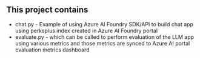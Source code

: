 ## This project contains
- chat.py - Example of using Azure AI Foundry SDK/API to build chat app using perksplus index created in Azure AI Foundry portal
- evaluate.py - which can be called to perform evaluation of the LLM app using various metrics and those metrics are synced to Azure AI portal evaluation metrics dashboard